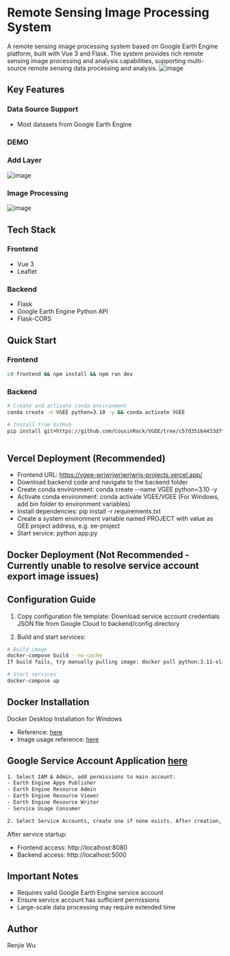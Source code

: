 # Remote Sensing Image Processing System

A remote sensing image processing system based on Google Earth Engine platform, built with Vue 3 and Flask. The system provides rich remote sensing image processing and analysis capabilities, supporting multi-source remote sensing data processing and analysis.
![image](images/demo1.jpg)

## Key Features

### Data Source Support
- Most datasets from Google Earth Engine

### DEMO
### Add Layer
![image](images/addLayer.gif)
### Image Processing
![image](images/process.gif)

## Tech Stack

### Frontend
- Vue 3
- Leaflet

### Backend
- Flask
- Google Earth Engine Python API
- Flask-CORS

## Quick Start

### Frontend
```bash
cd frontend && npm install && npm run dev
```

### Backend
```bash
# Create and activate conda environment
conda create -n VGEE python=3.10 -y && conda activate VGEE

# Install from GitHub
pip install git+https://github.com/CousinRock/VGEE/tree/c57d35164433d7f08abfcdd0c1f86aa2da49cae9/backend



```

## Vercel Deployment (Recommended)
- Frontend URL: https://vgee-wrjwrjwrjwrjwrjs-projects.vercel.app/
- Download backend code and navigate to the backend folder
- Create conda environment: conda create --name VGEE python=3.10 -y
- Activate conda environment: conda activate VGEE/VGEE (For Windows, add bin folder to environment variables)
- Install dependencies: pip install -r requirements.txt
- Create a system environment variable named PROJECT with value as GEE project address, e.g. ee-project
- Start service: python app.py

## Docker Deployment (Not Recommended - Currently unable to resolve service account export image issues)

## Configuration Guide

1. Copy configuration file template:
Download service account credentials JSON file from Google Cloud to backend/config directory

2. Build and start services:
```bash
# Build image
docker-compose build --no-cache
If build fails, try manually pulling image: docker pull python:3.11-slim

# Start services
docker-compose up
```

## Docker Installation
Docker Desktop Installation for Windows
- Reference: [here](https://blog.csdn.net/qq_60750453/article/details/128636298)
- Image usage reference: [here](https://blog.csdn.net/weixin_50160384/article/details/139861337)

## Google Service Account Application [here](https://console.cloud.google.com)
```bash
1. Select IAM & Admin, add permissions to main account:
- Earth Engine Apps Publisher
- Earth Engine Resource Admin
- Earth Engine Resource Viewer
- Earth Engine Resource Writer
- Service Usage Consumer

2. Select Service Accounts, create one if none exists. After creation, click the three dots on the right, select Manage Keys, create a key, and download the JSON file to backend/config directory
```

After service startup:
- Frontend access: http://localhost:8080
- Backend access: http://localhost:5000

## Important Notes

- Requires valid Google Earth Engine service account
- Ensure service account has sufficient permissions
- Large-scale data processing may require extended time

## Author
Renjie Wu
